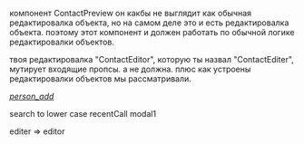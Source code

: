 компонент ContactPreview он какбы не выглядит как обычная редактировалка объекта, но на самом деле это и есть редактировалка объекта. поэтому этот компонент и должен работать по обычной логике редактировалки объектов.

твоя редактировалка "ContactEditor", которую ты назвал "ContactEditer", мутирует входящие пропсы. а не должна. плюс как устроены редактировалки объектов мы рассматривали.

<!-- favorites это зависимое состояние. делаешь через компьютеды. -->

<a id="elFab" href="#modal1" class="btn-floating btn-large pink accent-4 waves-effect waves-light modal-trigger pulse" draggable="false"><i class="large material-icons">person_add</i></a>

search to lower case
recentCall
modal1

editer => editor
